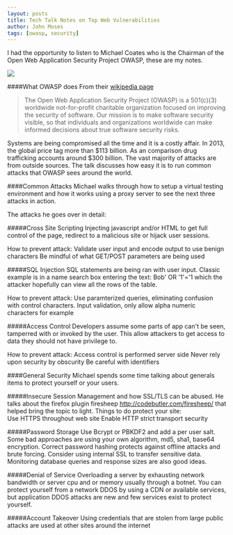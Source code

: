 ```yaml
---
layout: posts
title: Tech Talk Notes on Top Web Vulnerabilities
author: John Moses
tags: [owasp, security]
---
```


I had the opportunity to listen to Michael Coates who is the Chairman of the Open Web Application Security Project OWASP, these are my notes.

<a href="https://www.youtube.com/watch?v=sY7pUJU8a7U" target="_blank"><img src="{{ site.url }}/images/2014-03-31-web-vulnerabilities.png" border="0"/></a>

####What OWASP does
From their [wikipedia page ](https://www.owasp.org/index.php/Main_Page)
> The Open Web Application Security Project (OWASP) is a 501(c)(3) worldwide not-for-profit charitable organization focused on improving the security of software. Our mission is to make software security visible, so that individuals and organizations worldwide can make informed decisions about true software security risks.

Systems are being compromised all the time and it is a costly affair.  In 2013, the global price tag more than $113 billion.  As an comparison drug trafficking accounts around $300 billion.  The vast majority of attacks are from outside sources.  The talk discusses how easy it is to run common attacks that OWASP sees around the world.  

####Common Attacks
Michael walks through how to setup a virtual testing environment and how it works using a proxy server to see the next three attacks in action.

The attacks he goes over in detail:

#####Cross Site Scripting
Injecting javascript and/or HTML to get full control of the page, redirect to a malicious site or hijack user sessions.

How to prevent attack:
Validate user input and encode output to use benign characters
Be mindful of what GET/POST parameters are being used

#####SQL Injection
SQL statements are being ran with user input.  Classic example is in a name search box entering the text: Bob' OR '1'='1 which the attacker hopefully can view all the rows of the table.

How to prevent attack:
Use paramterized queries, eliminating confusion with control characters.
Input validation, only allow alpha numeric characters for example

#####Access Control
Developers assume some parts of app can't be seen, tamperred with or invoked by the user.  This allow attackers to get access to data they should not have privilege to.

How to prevent attack:
Access control is performed server side
Never rely upon security by obscurity
Be careful with identifiers

####General Security
Michael spends some time talking about generals items to protect yourself or your users.

#####Insecure Session Management and how SSL/TLS can be abused. 
He talks about the firefox plugin firesheep http://codebutler.com/firesheep/ that helped bring the topic to light.  Things to do protect your site:  
Use HTTPS throughout web site
Enable HTTP strict transport security

#####Password Storage
Use Bcrypt or PBKDF2 and add a per user salt.  Some bad approaches are using your own algorithm, md5, sha1, base64 encryption.  Correct password hashing protects against offline attacks and brute forcing. Consider using internal SSL to transfer sensitive data.  Monitoring database queries and response sizes are also good ideas.

#####Denial of Service
Overloading a server by exhausting network bandwidth or server cpu and or memory usually through a botnet.  You can protect yourself from a network DDOS by using a CDN or available services, but application DDOS attacks are new and few services exist to protect yourself.

#####Account Takeover
Using credentials that are stolen from large public attacks are used at other sites around the internet